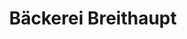 ---
title: "Bäckerei Breithaupt"
url: /darmstadt/baeckerei-breithaupt-bessunger-strasse/
shop: Bäckerei
---
